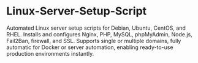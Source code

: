 # Linux-Server-Setup-Script
Automated Linux server setup scripts for Debian, Ubuntu, CentOS, and RHEL. Installs and configures Nginx, PHP, MySQL, phpMyAdmin, Node.js, Fail2Ban, firewall, and SSL. Supports single or multiple domains, fully automatic for Docker or server automation, enabling ready-to-use production environments instantly.
